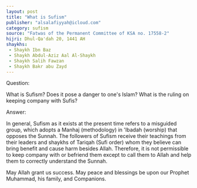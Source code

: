 ```yaml
---
layout: post
title: "What is Sufism"
publisher: "alsalafiyyah@icloud.com"
category: sufism
source: "Fatwas of the Permanent Committee of KSA no. 17558-2"
hijri: Dhul-Qa'dah 20, 1441 AH
shaykhs: 
 - Shaykh Ibn Baz
 - Shaykh Abdul-Aziz Aal Al-Shaykh
 - Shaykh Salih Fawzan
 - Shaykh Bakr abu Zayd
---
```


Question: 

What is Sufism? Does it pose a danger to one's Islam? What is the ruling on keeping company with Sufis? 

Answer: 

In general, Sufism as it exists at the present time refers to a misguided group, which adopts a Manhaj (methodology) in 'Ibadah (worship) that opposes the Sunnah. The followers of Sufism receive their teachings from their leaders and shaykhs of Tariqah (Sufi order) whom they believe can bring benefit and cause harm besides Allah. Therefore, it is not permissible to keep company with or befriend them except to call them to Allah and help them to correctly understand the Sunnah.

May Allah grant us success. May peace and blessings be upon our Prophet Muhammad, his family, and Companions. 
